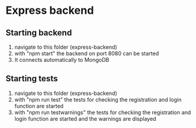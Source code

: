 # Express backend

## Starting backend

1. navigate to this folder (express-backend)<br />
2. with "npm start" the backend on port 8080 can be started
3. It connects automatically to MongoDB

## Starting tests

1. navigate to this folder (express-backend)<br />
2. with "npm run test" the tests for checking the registration and login function are started<br />
3. with "npm run testwarnings" the tests for checking the registration and login function are started and the warnings are displayed
